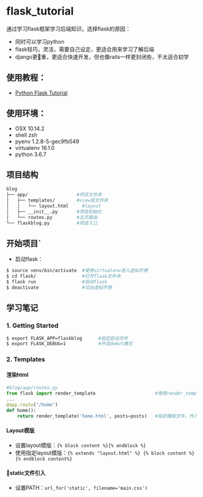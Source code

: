 # flask_tutorial

通过学习flask框架学习后端知识，选择flask的原因：

- 同时可以学习python
- flask轻巧，灵活，需要自己设定，更适合用来学习了解后端
- django更重，更适合快速开发，但也像rails一样更封闭些，不太适合初学

## 使用教程：

- [Python Flask Tutorial](https://www.youtube.com/watch?v=MwZwr5Tvyxo&list=PL-osiE80TeTs4UjLw5MM6OjgkjFeUxCYH)

## 使用环境：

- OSX 10.14.2
- shell zsh
- pyenv 1.2.8-5-gec9fb549
- virtualenv 16.1.0
- python 3.6.7

## 项目结构

```bash
blog
├── app/                  #项目文件夹
│   ├── templates/        #view层文件夹
│   │   └── layout.html     #layout
│   ├── __init__.py       #项目初始化
│   └── routes.py         #主页路由
└── flaskblog.py          #项目入口
```

## 开始项目`

- 启动flask：

```bash
$ source venv/bin/activate  #使用virtualenv进入虚拟环境
$ cd flask/                 #打开flask文件夹
$ flask run                 #启动flask
$ deactivate                #切出虚拟环境
```

## 学习笔记

### 1. Getting Started

```bash
$ export FLASK_APP=flaskblog      #指定启动文件
$ export FLASK_DEBUG=1            #开启debut模式
```

### 2. Templates

#### 渲染html

```python
#blog/app/routes.py
from flask import render_template                      #使用render_template方法
...
@app.route("/home")
def home():
    return render_template('home.html', posts=posts)   #指定模版文件，传入数据
```

#### Layout模版

- 设置layout模版：`{% block content %}{% endblock %}`
- 使用指定layout模版：`{% extends "layout.html" %} {% block content %}{% endblock content%}`

#### static文件引入

- 设置PATH：`url_for('static', filename='main.css')`